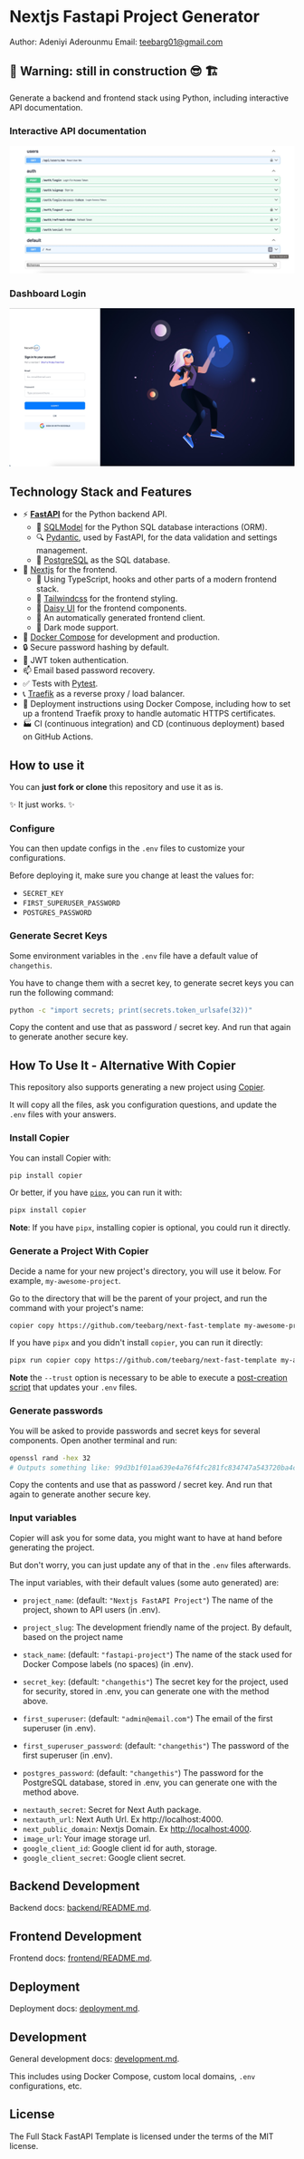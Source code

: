 # Nextjs Fastapi Project Generator

Author: Adeniyi Aderounmu
Email: teebarg01@gmail.com

## 🚨 Warning: still in construction 😎 🏗️

Generate a backend and frontend stack using Python, including interactive API documentation.

### Interactive API documentation

[![API docs](img/docs.jpg)](https://github.com/teebarg/next-fast-template)

### Dashboard Login

[![API docs](img/login.jpg)](https://github.com/teebarg/next-fast-template)

## Technology Stack and Features

- ⚡ [**FastAPI**](https://github.com/teebarg/next-fast-template) for the Python backend API.
    - 🧰 [SQLModel](https://niyi.com.ng) for the Python SQL database interactions (ORM).
    - 🔍 [Pydantic](https://docs.pydantic.dev), used by FastAPI, for the data validation and settings management.
    - 💾 [PostgreSQL](https://www.postgresql.org) as the SQL database.
- 🚀 [Nextjs](https://nextjs.org/) for the frontend.
    - 💃 Using TypeScript, hooks and other parts of a modern frontend stack.
    - 🎨 [Tailwindcss](https://tailwindcss.com/) for the frontend styling.
    - 🎨 [Daisy UI](https://daisyui.com/) for the frontend components.
    - 🤖 An automatically generated frontend client.
    - 🦇 Dark mode support.
- 🐋 [Docker Compose](https://www.docker.com) for development and production.
- 🔒 Secure password hashing by default.
- 🔑 JWT token authentication.
- 📫 Email based password recovery.
- ✅ Tests with [Pytest](https://pytest.org).
- 📞 [Traefik](https://traefik.io) as a reverse proxy / load balancer.
- 🚢 Deployment instructions using Docker Compose, including how to set up a frontend Traefik proxy to handle automatic HTTPS certificates.
- 🏭 CI (continuous integration) and CD (continuous deployment) based on GitHub Actions.

## How to use it

You can **just fork or clone** this repository and use it as is.

✨ It just works. ✨

### Configure

You can then update configs in the `.env` files to customize your configurations.

Before deploying it, make sure you change at least the values for:

- `SECRET_KEY`
- `FIRST_SUPERUSER_PASSWORD`
- `POSTGRES_PASSWORD`

### Generate Secret Keys

Some environment variables in the `.env` file have a default value of `changethis`.

You have to change them with a secret key, to generate secret keys you can run the following command:

```bash
python -c "import secrets; print(secrets.token_urlsafe(32))"
```

Copy the content and use that as password / secret key. And run that again to generate another secure key.

## How To Use It - Alternative With Copier

This repository also supports generating a new project using [Copier](https://copier.readthedocs.io).

It will copy all the files, ask you configuration questions, and update the `.env` files with your answers.

### Install Copier

You can install Copier with:

```bash
pip install copier
```

Or better, if you have [`pipx`](https://pipx.pypa.io/), you can run it with:

```bash
pipx install copier
```

**Note**: If you have `pipx`, installing copier is optional, you could run it directly.

### Generate a Project With Copier

Decide a name for your new project's directory, you will use it below. For example, `my-awesome-project`.

Go to the directory that will be the parent of your project, and run the command with your project's name:

```bash
copier copy https://github.com/teebarg/next-fast-template my-awesome-project --trust
```

If you have `pipx` and you didn't install `copier`, you can run it directly:

```bash
pipx run copier copy https://github.com/teebarg/next-fast-template my-awesome-project --trust
```

**Note** the `--trust` option is necessary to be able to execute a [post-creation script](https://github.com/teebarg/next-fast-template/blob/master/.copier/update_dotenv.py) that updates your `.env` files.

### Generate passwords

You will be asked to provide passwords and secret keys for several components. Open another terminal and run:

```bash
openssl rand -hex 32
# Outputs something like: 99d3b1f01aa639e4a76f4fc281fc834747a543720ba4c8a8648ba755aef9be7f
```

Copy the contents and use that as password / secret key. And run that again to generate another secure key.

### Input variables

Copier will ask you for some data, you might want to have at hand before generating the project.

But don't worry, you can just update any of that in the `.env` files afterwards.

The input variables, with their default values (some auto generated) are:

- `project_name`: (default: `"Nextjs FastAPI Project"`) The name of the project, shown to API users (in .env).
* `project_slug`: The development friendly name of the project. By default, based on the project name
- `stack_name`: (default: `"fastapi-project"`) The name of the stack used for Docker Compose labels (no spaces) (in .env).
- `secret_key`: (default: `"changethis"`) The secret key for the project, used for security, stored in .env, you can generate one with the method above.
- `first_superuser`: (default: `"admin@email.com"`) The email of the first superuser (in .env).
- `first_superuser_password`: (default: `"changethis"`) The password of the first superuser (in .env).

- `postgres_password`: (default: `"changethis"`) The password for the PostgreSQL database, stored in .env, you can generate one with the method above.

* `nextauth_secret`: Secret for Next Auth package.
* `nextauth_url`: Next Auth Url. Ex http://localhost:4000.
* `next_public_domain`: Nextjs Domain. Ex <http://localhost:4000>.
* `image_url`: Your image storage url.
* `google_client_id`: Google client id for auth, storage.
* `google_client_secret`: Google client secret.

## Backend Development

Backend docs: [backend/README.md](./backend/README.md).

## Frontend Development

Frontend docs: [frontend/README.md](./frontend/README.md).

## Deployment

Deployment docs: [deployment.md](./deployment.md).

## Development

General development docs: [development.md](./development.md).

This includes using Docker Compose, custom local domains, `.env` configurations, etc.

## License

The Full Stack FastAPI Template is licensed under the terms of the MIT license.
